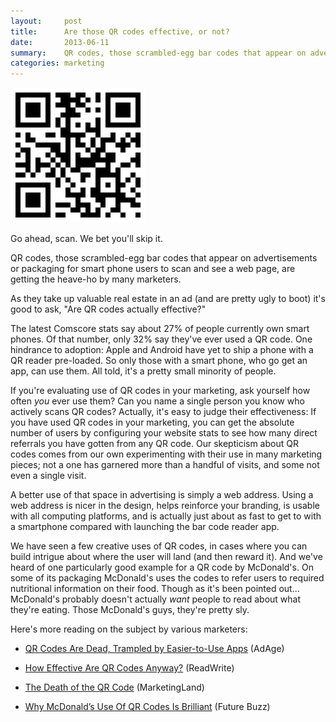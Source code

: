 ```yaml
---
layout:     post
title:      Are those QR codes effective, or not?
date:       2013-06-11
summary:    QR codes, those scrambled-egg bar codes that appear on advertisements or packaging for smart phone users to scan and see a web page, are getting the heave-ho by many marketers. As they take up valuable real estate in an ad (and are pretty ugly to boot) it's good to ask, "Are QR codes actually effective?"
categories: marketing
---
```


<a href="/images/QRCode.png"><img class="aligncenter" title="QR Code" alt="QR Code" src="/images/QRCode.png" /></a>

<p class="center">Go ahead, scan. We bet you'll skip it.</p>

QR codes, those scrambled-egg bar codes that appear on advertisements or packaging for smart phone users to scan and see a web page, are getting the heave-ho by many marketers.

As they take up valuable real estate in an ad (and are pretty ugly to boot) it's good to ask, "Are QR codes actually effective?"

The latest Comscore stats say about 27% of people currently own smart phones. Of that number, only 32% say they've ever used a QR code. One hindrance to adoption: Apple and Android have yet to ship a phone with a QR reader pre-loaded. So only those with a smart phone, who go get an app, can use them. All told, it's a pretty small minority of people.

If you're evaluating use of QR codes in your marketing, ask yourself how often *you* ever use them? Can you name a single person you know who actively scans QR codes? Actually, it's easy to judge their effectiveness: If you have used QR codes in your marketing, you can get the absolute number of users by configuring your website stats to see how many direct referrals you have gotten from any QR code. Our skepticism about QR codes comes from our own experimenting with their use in many marketing pieces; not a one has garnered more than a handful of visits, and some not even a single visit.

A better use of that space in advertising is simply a web address. Using a web address is nicer in the design, helps reinforce your branding, is usable with all computing platforms, and is actually just about as fast to get to with a smartphone compared with launching the bar code reader app.

We have seen a few creative uses of QR codes, in cases where you can build intrigue about where the user will land (and then reward it). And we've heard of one particularly good example for a QR code by McDonald's. On some of its packaging McDonald's uses the codes to refer users to required nutritional information on their food. Though as it's been pointed out... McDonald's probably doesn't actually *want* people to read about what they're eating. Those McDonald's guys, they're pretty sly.

Here's more reading on the subject by various marketers:

- <a title="QR Codes Are Dead and Trampled" href="http://adage.com/article/digitalnext/qr-codes-dead-toppled-easy-apps/240548/" target="_blank">QR Codes Are Dead, Trampled by Easier-to-Use Apps</a> (AdAge)

- <a title="How Effective are QR Codes?" href="http://readwrite.com/2011/03/25/are-qr-codes-effective#awesm=~o8u21ABCYrGb5d" target="_blank">How Effective Are QR Codes Anyway?</a> (ReadWrite)

- <a title="Death of the QR Code" href="http://marketingland.com/the-death-of-the-qr-code-37902" target="_blank">The Death of the QR Code</a> (MarketingLand)

- <a title="Why McDonald's Use of QR Codes is Brilliant" href="http://thefuturebuzz.com/2013/01/25/why-mcdonalds-use-of-qr-codes-to-find-nutritional-info-is-brilliant/" target="_blank">Why McDonald’s Use Of QR Codes Is Brilliant</a> (Future Buzz)